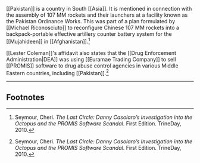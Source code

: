 [[Pakistan]] is a country in South [[Asia]]. It is mentioned in connection with the assembly of 107 MM rockets and their launchers at a facility known as the Pakistan Ordinance Works. This was part of a plan formulated by [[Michael Riconosciuto]] to reconfigure Chinese 107 MM rockets into a backpack-portable effective artillery counter battery system for the [[Mujahideen]] in [[Afghanistan]].[^1]

[[Lester Coleman]]'s affidavit also states that the [[Drug Enforcement Administration|DEA]] was using [[Euramae Trading Company]] to sell [[PROMIS]] software to drug abuse control agencies in various Middle Eastern countries, including [[Pakistan]].[^1]

---
## Footnotes

[^1]: Seymour, Cheri. *The Last Circle: Danny Casolaro’s Investigation into the Octopus and the PROMIS Software Scandal*. First Edition. TrineDay, 2010.